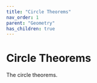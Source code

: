 ```yaml
---
title: "Circle Theorems"
nav_order: 1
parent: "Geometry"
has_children: true
---
```


# Circle Theorems

The circle theorems.